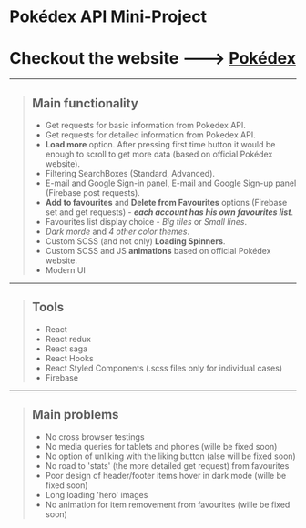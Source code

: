 # Pokédex API Mini-Project

# Checkout the website ---> [Pokédex](https://www.dhunanyan.com/pokedex)

---

> ## Main functionality
> - Get requests for basic information from Pokedex API.
> - Get requests for detailed information from Pokedex API.
> - **Load more** option. After pressing first time button it would be enough to scroll to get more data (based on official Pokédex website).
> - Filtering SearchBoxes (Standard, Advanced).
> - E-mail and Google Sign-in panel, E-mail and Google Sign-up panel (Firebase post requests).
> - **Add to favourites** and **Delete from Favourites** options (Firebase set and get requests) - ***each account has his own favourites list***.
> - Favourites list display choice - *Big tiles* or *Small lines*.
> - *Dark morde* and *4 other color themes*.
> - Custom SCSS (and not only) **Loading Spinners**.
> - Custom SCSS and JS **animations** based on official Pokédex website.
> - Modern UI

---

> ## Tools
> - React
> - React redux
> - React saga
> - React Hooks
> - React Styled Components (.scss files only for individual cases)
> - Firebase

---

> ## Main problems
> - No cross browser testings
> - No media queries for tablets and phones (wille be fixed soon)
> - No option of unliking with the liking button (alse will be fixed soon)
> - No road to 'stats' (the more detailed get request) from favourites
> - Poor design of header/footer items hover in dark mode (wille be fixed soon)
> - Long loading 'hero' images
> - No animation for item removement from favourites (wille be fixed soon)
